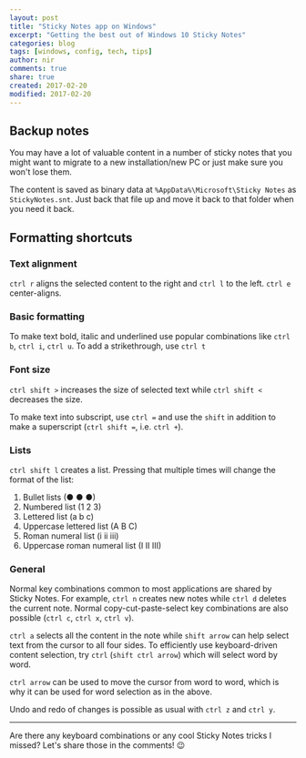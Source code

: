 ```yaml
---
layout: post
title: "Sticky Notes app on Windows"
excerpt: "Getting the best out of Windows 10 Sticky Notes"
categories: blog
tags: [windows, config, tech, tips]
author: nir
comments: true
share: true
created: 2017-02-20
modified: 2017-02-20
---
```


## Backup notes

You may have a lot of valuable content in a number of sticky notes that you might 
want to migrate to a new installation/new PC or just make sure you won't lose them.

The content is saved as binary data at `%AppData%\Microsoft\Sticky Notes` as `StickyNotes.snt`.
Just back that file up and move it back to that folder when you need it back.

## Formatting shortcuts

### Text alignment

`ctrl r` aligns the selected content to the right and `ctrl l` to the left. `ctrl e` center-aligns.

### Basic formatting

To make text bold, italic and underlined use popular combinations like `ctrl b`, `ctrl i`, `ctrl u`.
To add a strikethrough, use `ctrl t`

### Font size

`ctrl shift >` increases the size of selected text while `ctrl shift <` decreases the size.

To make text into subscript, use `ctrl =` and use the `shift` in addition to make a superscript (`ctrl shift =`, i.e. `ctrl +`).

### Lists

`ctrl shift l` creates a list. Pressing that multiple times will change the format of the list:

1. Bullet lists (● ● ●)
2. Numbered list (1 2 3)
3. Lettered list (a b c)
4. Uppercase lettered list (A B C)
5. Roman numeral list (i ii iii)
6. Uppercase roman numeral list (I II III)

### General

Normal key combinations common to most applications are shared by Sticky Notes. For example,
`ctrl n` creates new notes while `ctrl d` deletes the current note. Normal copy-cut-paste-select 
key combinations are also possible (`ctrl c`, `ctrl x`, `ctrl v`).

`ctrl a` selects all the content in the note while `shift arrow` can help select text from the cursor 
to all four sides. To efficiently use keyboard-driven content selection, try `ctrl` (`shift ctrl arrow`) 
which will select word by word.

`ctrl arrow` can be used to move the cursor from word to word, which is why it can be used for word 
selection as in the above.

Undo and redo of changes is possible as usual with `ctrl z` and `ctrl y`.

<hr>

Are there any keyboard combinations or any cool Sticky Notes tricks I missed? Let's share those in the comments! 😉
